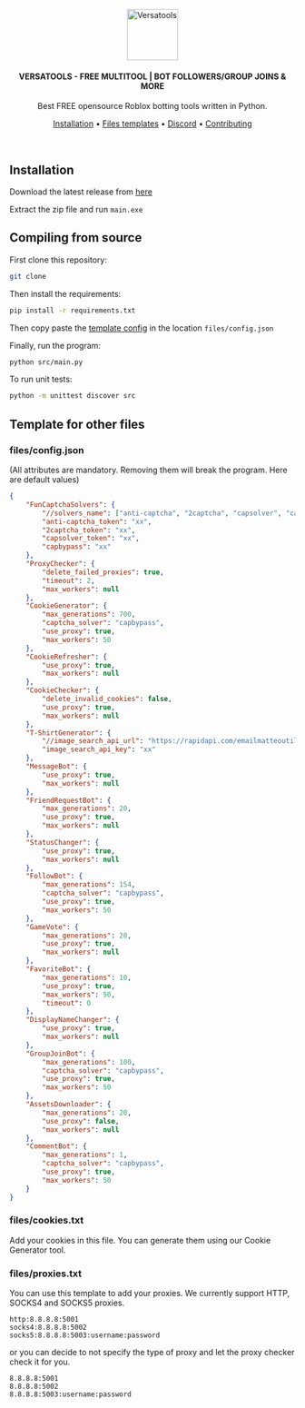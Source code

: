 <p align="center">
	<a href="https://discord.com/invite/kaz2XVGAya"><img src="https://cdn.discordapp.com/icons/1119803301295292458/eb9f9cd395ce2dbac016a4f5e7513054.webp" alt="Versatools" height="90" /></a>
</p>

<h4 align="center">VERSATOOLS - FREE MULTITOOL | BOT FOLLOWERS/GROUP JOINS & MORE</h4>
<p align="center">
	Best FREE opensource Roblox botting tools written in Python.
</p>

<p align="center">
	<a href="#Installation">Installation</a> •
	<a href="#Template for other files">Files templates</a> •
	<a href="https://discord.com/invite/kaz2XVGAya">Discord</a> •
	<a href="#Contributing">Contributing</a>
</p>
<br/>

## Installation

Download the latest release from [here](https://github.com/GarryyBD/versatools/releases)

Extract the zip file and run `main.exe`

## Compiling from source

First clone this repository:

```bash
git clone
```

Then install the requirements:

```bash
pip install -r requirements.txt
```

Then copy paste the <a href="#files/config.json">template config</a> in the location `files/config.json`

Finally, run the program:

```bash
python src/main.py
```

To run unit tests:

```bash
python -m unittest discover src
```

## Template for other files

### files/config.json

(All attributes are mandatory. Removing them will break the program.
Here are default values)

```json
{
	"FunCaptchaSolvers": {
		"//solvers_name": ["anti-captcha", "2captcha", "capsolver", "capbypass"],
		"anti-captcha_token": "xx",
		"2captcha_token": "xx",
		"capsolver_token": "xx",
		"capbypass": "xx"
	},
	"ProxyChecker": {
		"delete_failed_proxies": true,
		"timeout": 2,
		"max_workers": null
	},
	"CookieGenerator": {
		"max_generations": 700,
		"captcha_solver": "capbypass",
		"use_proxy": true,
		"max_workers": 50
	},
	"CookieRefresher": {
		"use_proxy": true,
		"max_workers": null
	},
	"CookieChecker": {
		"delete_invalid_cookies": false,
		"use_proxy": true,
		"max_workers": null
	},
	"T-ShirtGenerator": {
		"//image_search_api_url": "https://rapidapi.com/emailmatteoutile/api/image-search-api2",
		"image_search_api_key": "xx"
	},
	"MessageBot": {
		"use_proxy": true,
		"max_workers": null
	},
	"FriendRequestBot": {
		"max_generations": 20,
		"use_proxy": true,
		"max_workers": null
	},
	"StatusChanger": {
		"use_proxy": true,
		"max_workers": null
	},
	"FollowBot": {
		"max_generations": 154,
		"captcha_solver": "capbypass",
		"use_proxy": true,
		"max_workers": 50
	},
	"GameVote": {
		"max_generations": 20,
		"use_proxy": true,
		"max_workers": null
	},
	"FavoriteBot": {
		"max_generations": 10,
		"use_proxy": true,
		"max_workers": 50,
		"timeout": 0
	},
	"DisplayNameChanger": {
		"use_proxy": true,
		"max_workers": null
	},
	"GroupJoinBot": {
		"max_generations": 100,
		"captcha_solver": "capbypass",
		"use_proxy": true,
		"max_workers": 50
	},
	"AssetsDownloader": {
		"max_generations": 20,
		"use_proxy": false,
		"max_workers": null
	},
	"CommentBot": {
		"max_generations": 1,
		"captcha_solver": "capbypass",
		"use_proxy": true,
		"max_workers": 50
	}
}
```

### files/cookies.txt

Add your cookies in this file. You can generate them using our Cookie Generator tool.

### files/proxies.txt

You can use this template to add your proxies. We currently support HTTP, SOCKS4 and SOCKS5 proxies.

```
http:8.8.8.8:5001
socks4:8.8.8.8:5002
socks5:8.8.8.8:5003:username:password
```

or you can decide to not specify the type of proxy and let the proxy checker check it for you.

```
8.8.8.8:5001
8.8.8.8:5002
8.8.8.8:5003:username:password
```
